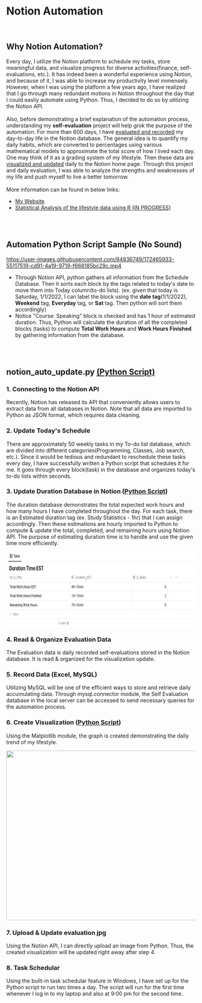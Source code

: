 # Notion Automation

<br>  


## Why Notion Automation? 
Every day, I utilize the Notion platform to schedule my tasks, store meaningful data, and visualize progress for diverse activities(finance, self-evaluations, etc.).
It has indeed been a wonderful experience using Notion, and because of it, I was able to increase my productivity level immensely. 
However, when I was using the platform a few years ago, I have realized that I go through many redundant motions in Notion throughout the day that I could easily automate using Python. 
Thus, I decided to do so by utilizing the Notion API. 
<br>  
Also, before demonstrating a brief explanation of the automation process, understanding my **self-evaluation** project will help grok the purpose of the automation.
For more than 600 days, I have [evaluated and recorded](https://github.com/andyleeprojects/notion_automation/tree/main/Data) my day-to-day life in the Notion database. 
The general idea is to quantify my daily habits, which are converted to percentages using various mathematical models to approximate the total score of how I lived each day. 
One may think of it as a grading system of my lifestyle.
Then these data are [visualized and updated](https://github.com/AndyLeeProjects/notion_automation/blob/main/sample_ImagesVideos/monthly_evaluation_visualization.jpg) daily to the Notion home page. 
Through this project and daily evaluation, I was able to analyze the strengths and weaknesses of my life and push myself to live a better tomorrow.
<br>  
More information can be found in below links:
- [My Website](https://www.andyleeproject.com/)
- [Statistical Analysis of the lifestyle data using R (IN PROGRESS)](https://andyleeprojects.github.io/selfeval_main.html)

 <br>  
 <br>  
 
## Automation Python Script Sample (No Sound)



https://user-images.githubusercontent.com/84836749/172465933-55117519-cd91-4a19-9719-f668185bc29c.mp4

- Through Notion API, python gathers all information from the Schedule Database. Then it sorts each block by the tags related to today's date to move them into Today column(to-do lists). (ex. given that today is Saturday, 1/1/2022, I can label the block using the **date tag**(1/1/2022), **Weekend** tag, **Everyday** tag, or **Sat** tag. Then python will sort them accordingly)
- Notice "Course: Speaking" block is checked and has 1 hour of estimated duration. Thus, Python will calculate the duration of all the completed blocks (tasks) to compute **Total Work Hours** and **Work Hours Finished** by gathering information from the database.

<br>  
<br>  


## notion_auto_update.py [(Python Script)](https://github.com/AndyLeeProjects/notion_automation/blob/main/src/notion_auto_update.py)

### 1. Connecting to the Notion API
Recently, Notion has released its API that conveniently allows users to extract data from all databases in Notion. Note that all data are imported to Python as JSON format, which requires data cleaning. 

### 2. Update Today's Schedule
There are approximately 50 weekly tasks in my To-do list database, which are divided into different categories(Programming, Classes, Job search, etc.).
Since it would be tedious and redundant to reschedule these tasks every day, I have successfully written a Python script that schedules it for me.
It goes through every block(task) in the database and organizes today's to-do lists within seconds. 

### 3. Update Duration Database in Notion ([Python Script](https://github.com/AndyLeeProjects/notion_automation/blob/main/src/notion_duration_db.py))
The duration database demonstrates the total expected work hours and how many hours I have completed throughout the day. For each task, there is an Estimated duration tag (ex. Study Statistics - 1hr) that I can assign accordingly. Then these estimations are hourly imported to Python to compute & update the total, completed, and remaining hours using Notion API. The purpose of estimating duration time is to handle and use the given time more efficiently.   

<img align="center" src="https://github.com/AndyLeeProjects/notion_automation/blob/main/sample_ImagesVideos/Duration_DB_sample.jpg" width="800" height="200" >

### 4. Read & Organize Evaluation Data
The Evaluation data is daily recorded self-evaluations stored in the Notion database. 
It is read & organized for the visualization update.

### 5. Record Data (Excel, MySQL)
Utilizing MySQL will be one of the efficient ways to store and retrieve daily accumulating data. Through mysql.connector module, the Self Evaluation database in the local server can be accessed to send necessary queries for the automation process. 

### 6. Create Visualization ([Python Script](https://github.com/AndyLeeProjects/notion_automation/blob/main/myPackage/Monthly_Eval.py))
Using the Matplotlib module, the graph is created demonstrating the daily trend of my lifestyle.  

<img align="center" src="https://github.com/aLin-96/notion_automation/blob/main/sample_ImagesVideos/monthly_evaluation_visualization.jpg" width="600" height="450" >
  
  
### 7. Upload & Update evaluation jpg
Using the Notion API, I can directly upload an image from Python. Thus, the created visualization will be updated right away after step 4. 

### 8. Task Schedular
Using the built-in task schedular feature in Windows, I have set up for the Python script to run two times a day. 
The script will run for the first time whenever I log in to my laptop and also at 9:00 pm for the second time.
 



